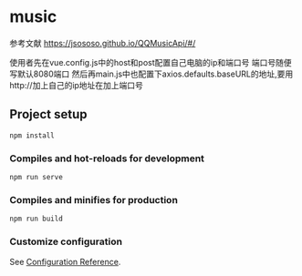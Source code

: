 # music

参考文献 https://jsososo.github.io/QQMusicApi/#/

使用者先在vue.config.js中的host和post配置自己电脑的ip和端口号  端口号随便写默认8080端口
然后再main.js中也配置下axios.defaults.baseURL的地址,要用http://加上自己的ip地址在加上端口号
## Project setup
```
npm install
```

### Compiles and hot-reloads for development
```
npm run serve
```

### Compiles and minifies for production
```
npm run build
```

### Customize configuration
See [Configuration Reference](https://cli.vuejs.org/config/).

